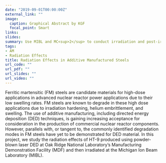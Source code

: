```yaml
---
date: "2019-09-01T00:00:00Z"
external_link: ""
image:
  caption: Graphical Abstract by KGF
  focal_point: Smart
links:
slides: 
summary: Use MIBL and MC<sup>2</sup> to conduct irradiation and post-irradiation examination of AM HT-9
tags:
- AM
- Radiation Effects
title: Radiation Effects in Additive Manufactured Steels
url_code: ""
url_pdf: ""
url_slides: ""
url_video: ""
---
```

Ferritic martensitic (FM) steels are candidate materials for high-dose applications in advanced nuclear reactor power applications due to their low swelling rates. FM steels are known to degrade in these high dose applications due to irradiation hardening, helium embrittlement, and swelling. The use of additive manufacturing, including directed energy deposition (DED) techniques, is gaining increasing acceptance for consideration in the production of commercial nuclear reactor components. However, parallels with, or tangent to, the commonly identified degradation modes in FM steels have yet to be demonstrated for DED material. In this project, we study the radiation effects of HT-9 produced using powder-blown laser DED at Oak Ridge National Laboratory’s Manufacturing Demonstration Facility (MDF) and then irradiated at the Michigan Ion Beam Laboratory (MIBL).

